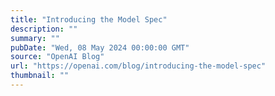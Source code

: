 ```yaml
---
title: "Introducing the Model Spec"
description: ""
summary: ""
pubDate: "Wed, 08 May 2024 00:00:00 GMT"
source: "OpenAI Blog"
url: "https://openai.com/blog/introducing-the-model-spec"
thumbnail: ""
---
```


